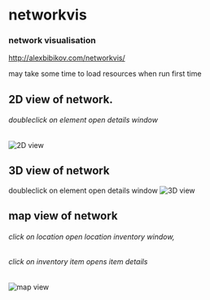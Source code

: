 # networkvis

### network visualisation

http://alexbibikov.com/networkvis/

may take some time to load resources when run first time

## 2D view of network. 
###### doubleclick on element open details window
<img src="http://alexbibikov.com/i/Capture4.PNG" alt="2D view">

## 3D view of network
doubleclick on element open details window 
<img src="http://alexbibikov.com/i/Capture5.PNG" alt="3D view">

## map view of network
###### click on location open location inventory window,
###### click on inventory item opens item details
<img src="http://alexbibikov.com/i/Capture6.PNG" alt="map view">

